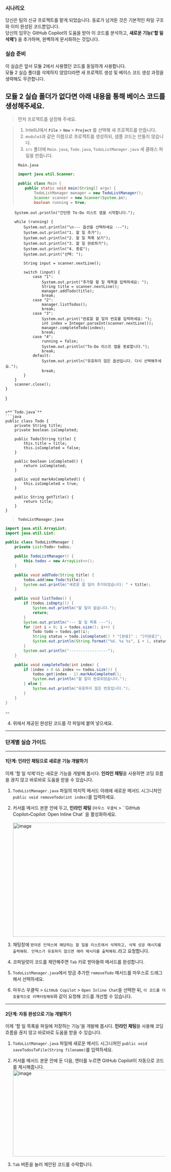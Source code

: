 ### 시나리오

당신은 팀의 신규 프로젝트를 맡게 되었습니다. 동료가 남겨둔 것은 기본적인 파일 구조와 이미 완성된 코드뿐입니다.   
당신의 임무는 GitHub Copilot의 도움을 받아 이 코드를 분석하고,  **새로운 기능('할 일 삭제')** 을 추가하며, 완벽하게 문서화하는 것입니다.  

### 실습 준비

이 실습은 앞서 모듈 2에서 사용했던 코드를 동일하게 사용합니다.  
모듈 2 실습 폴더를 삭제하지 않았더라면 새 프로젝트 생성 및 베이스 코드 생성 과정을 생략해도 무관합니다.  

모듈 2 실습 폴더가 없다면 아래 내용을 통해 베이스 코드를 생성해주세요.  
--

>먼저 프로젝트를 설정해 주세요.  

>1.  IntelliJ에서 **`File`** >  **`New`**  >  **`Project`** 를 선택해 새 프로젝트를 만듭니다.
>2.  `module3`과 같은 이름으로 프로젝트를 생성하되, 샘플 코드는 만들지 않습니다.
>3.  `src` 폴더에 `Main.java`, `Todo.java`, `TodoListManager.java` 세 클래스 파일을 만듭니다.
>     
>**`Main.java`**
>```java
>import java.util.Scanner;
>
>public class Main {
>    public static void main(String[] args) {
>        TodoListManager manager = new TodoListManager();
>        Scanner scanner = new Scanner(System.in);
>        boolean running = true;
>
        System.out.println("간단한 To-Do 리스트 앱을 시작합니다.");

        while (running) {
            System.out.println("\n--- 옵션을 선택하세요 ---");
            System.out.println("1. 할 일 추가");
            System.out.println("2. 할 일 목록 보기");
            System.out.println("3. 할 일 완료하기");
            System.out.println("4. 종료");
            System.out.print("선택: ");

            String input = scanner.nextLine();

            switch (input) {
                case "1":
                    System.out.print("추가할 할 일 제목을 입력하세요: ");
                    String title = scanner.nextLine();
                    manager.addTodo(title);
                    break;
                case "2":
                    manager.listTodos();
                    break;
                case "3":
                    System.out.print("완료할 할 일의 번호를 입력하세요: ");
                    int index = Integer.parseInt(scanner.nextLine());
                    manager.completeTodo(index);
                    break;
                case "4":
                    running = false;
                    System.out.println("To-Do 리스트 앱을 종료합니다.");
                    break;
                default:
                    System.out.println("유효하지 않은 옵션입니다. 다시 선택해주세요.");
                    break;
            }
        }
        scanner.close();
    }
}
```
  
>**`Todo.java`**  
```java
public class Todo {
    private String title;
    private boolean isCompleted;

    public Todo(String title) {
        this.title = title;
        this.isCompleted = false;
    }

    public boolean isCompleted() {
        return isCompleted;
    }

    public void markAsCompleted() {
        this.isCompleted = true;
    }

    public String getTitle() {
        return title;
    }
}
```
>**`TodoListManager.java`**  
```java
import java.util.ArrayList;
import java.util.List;

public class TodoListManager {
    private List<Todo> todos;

    public TodoListManager() {
        this.todos = new ArrayList<>();
    }

    public void addTodo(String title) {
        todos.add(new Todo(title));
        System.out.println("새로운 할 일이 추가되었습니다: " + title);
    }

    public void listTodos() {
        if (todos.isEmpty()) {
            System.out.println("할 일이 없습니다.");
            return;
        }
        System.out.println("--- 할 일 목록 ---");
        for (int i = 0; i < todos.size(); i++) {
            Todo todo = todos.get(i);
            String status = todo.isCompleted() ? "[완료]" : "[미완료]";
            System.out.println(String.format("%d. %s %s", i + 1, status, todo.getTitle()));
        }
        System.out.println("-----------------");
    }

    public void completeTodo(int index) {
        if (index > 0 && index <= todos.size()) {
            todos.get(index - 1).markAsCompleted();
            System.out.println("할 일이 완료되었습니다.");
        } else {
            System.out.println("유효하지 않은 번호입니다.");
        }
    }
}
```
>
--

  
4.  위에서 제공된 완성된 코드를 각 파일에 붙여 넣으세요.

---

### 단계별 실습 가이드

---

#### **1단계: 인라인 채팅으로 새로운 기능 개발하기**

이제 '할 일 삭제'라는 새로운 기능을 개발해 봅시다. **인라인 채팅**을 사용하면 코딩 흐름을 끊지 않고 바로바로 도움을 받을 수 있습니다.

1.  `TodoListManager.java` 파일의 마지막 메서드 아래에 새로운 메서드 시그니처인 `public void removeTodo(int index)`를 입력하세요.
2.  커서를 메서드 본문 안에 두고, **인라인 채팅** (`마우스 우클릭` > ``GitHub Copilot` > `Copilot: Open Inline Chat` 을 활성화하세요.  <br>  
<img width="617" height="357" alt="image" src="https://github.com/user-attachments/assets/2a2f0234-c35b-42df-a3f7-ac669a6fc9aa" />  <br>  

3.  채팅창에 `받아온 인덱스에 해당하는 할 일을 리스트에서 삭제하고, 삭제 성공 메시지를 출력해줘. 인덱스가 유효하지 않으면 에러 메시지를 출력해줘.`라고 요청합니다.  
4.  코파일럿이 코드를 제안해주면 `Tab` 키로 받아들여 메서드를 완성합니다.  
5.  `TodoListManager.java`에서 방금 추가한 `removeTodo` 메서드를 마우스로 드래그해서 선택하세요.  
6.  마우스 우클릭 > `GitHub Copilot` > `Open Inline Chat`을 선택한 뒤, `이 코드를 더 효율적으로 리팩터링해줘`와 같이 요청해 코드를 개선할 수 있습니다.

---

  
#### **2단계: 자동 완성으로 기능 개발하기**

이제 '할 일 목록을 파일에 저장하는 기능'을 개발해 봅시다. **인라인 채팅**을 사용해 코딩 흐름을 끊지 않고 바로바로 도움을 받을 수 있습니다.

1. `TodoListManager.java` 파일에 새로운 메서드 시그니처인 `public void saveTodosToFile(String filename)`를 입력하세요.
2. 커서를 메서드 본문 안에 둔 다음, 엔터를 누르면 GitHub Copilot이 자동으로 코드를 제시해줍니다. <br>
<img width="750" height="271" alt="image" src="https://github.com/user-attachments/assets/9e3265a7-4533-43e8-af54-3932839f77ba" />  <br>
  
3. `Tab` 버튼을 눌러 제안된 코드를 수락합니다.   


